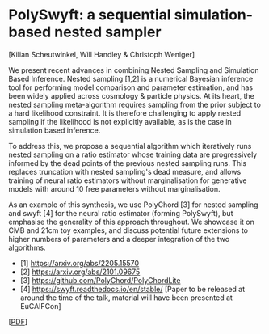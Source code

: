 # PolySwyft: a sequential simulation-based nested sampler 
[Kilian Scheutwinkel, Will Handley & Christoph Weniger]

We present recent advances in combining Nested Sampling and Simulation Based Inference. Nested sampling [1,2] is a numerical Bayesian inference tool for performing model comparison and parameter estimation, and has been widely applied across cosmology & particle physics. At its heart, the nested sampling meta-algorithm requires sampling from the prior subject to a hard likelihood constraint. It is therefore challenging to apply nested sampling if the likelihood is not explicitly available, as is the case in simulation based inference.

To address this, we propose a sequential algorithm which iteratively runs nested sampling on a ratio estimator whose training data are progressively informed by the dead points of the previous nested sampling runs. This replaces truncation with nested sampling's dead measure, and allows training of neural ratio estimators without marginalisation for generative models with around 10 free parameters without marginalisation.

As an example of this synthesis, we use PolyChord [3] for nested sampling and swyft [4] for the neural ratio estimator (forming PolySwyft), but emphasise the generality of this approach throughout. We showcase it on CMB and 21cm toy examples, and discuss potential future extensions to higher numbers of parameters and a deeper integration of the two algorithms.

- [1] https://arxiv.org/abs/2205.15570
- [2] https://arxiv.org/abs/2101.09675
- [3] https://github.com/PolyChord/PolyChordLite
- [4] https://swyft.readthedocs.io/en/stable/
[Paper to be released at around the time of the talk, material will have been presented at EuCAIFCon]

[[PDF](https://github.com/williamjameshandley/talks/raw/phystat_2024/will_handley_phystat_2024.pdf)] 
